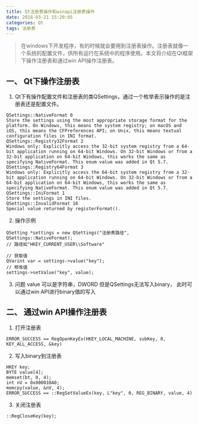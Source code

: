 ```yaml
---
title: Qt注册表操作和winapi注册表操作
date: 2018-03-21 15:20:05
categories: Qt
tags: 注册表
---
```


> 在windows下开发程序，有的时候就会要用到注册表操作。注册表就像一个系统的配置文件，供所有运行在系统中的程序使用。本文将介绍在Qt框架下操作注册表和通过win API操作注册表。

## 一、 Qt下操作注册表
1. Qt下有操作配置文件和注册表的类QSettings，通过一个枚举表示操作的是注册表还是配置文件。

```
QSettings::NativeFormat 0
Store the settings using the most appropriate storage format for the platform. On Windows, this means the system registry; on macOS and iOS, this means the CFPreferences API; on Unix, this means textual configuration files in INI format.
QSettings::Registry32Format 2
Windows only: Explicitly access the 32-bit system registry from a 64-bit application running on 64-bit Windows. On 32-bit Windows or from a 32-bit application on 64-bit Windows, this works the same as specifying NativeFormat. This enum value was added in Qt 5.7.
QSettings::Registry64Format 3
Windows only: Explicitly access the 64-bit system registry from a 32-bit application running on 64-bit Windows. On 32-bit Windows or from a 64-bit application on 64-bit Windows, this works the same as specifying NativeFormat. This enum value was added in Qt 5.7.
QSettings::IniFormat 1
Store the settings in INI files.
QSettings::InvalidFormat 16
Special value returned by registerFormat().

```
2. 操作示例

```
QSetting *settings = new QSettings("注册表路径", QSettings::NativeFormat);
// 路径如"HKEY_CURRENT_USER\\Software"

// 获取值
QVarint var = settings->value("key");
// 修改值
settings->setValue("key", value);
```
3. 问题
value 可以是字符串，DWORD 但是QSettings无法写入binary， 此时可以通过win API进行binary值的写入


## 二、 通过win API操作注册表
1. 打开注册表

```
ERROR_SUCCESS == RegOpenKeyEx(HKEY_LOCAL_MACHINE, subKey, 0, KEY_ALL_ACCESS, &key)
```
2. 写入binary到注册表

```
HKEY key;
BYTE value[4];
memset(bt, 0, 4);
int nV = 0x000010A0;
memcpy(value, &nV, 4);
ERROR_SUCCESS == ::RegSetValueEx(key, L"key", 0, REG_BINARY, value, 4)
```
3. 关闭注册表

```
::RegCloseKey(key);
```